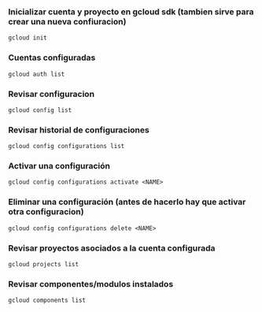 ### Inicializar cuenta y proyecto en gcloud sdk (tambien sirve para crear una nueva confiuracion)
~~~
gcloud init
~~~

### Cuentas configuradas
~~~
gcloud auth list
~~~

### Revisar configuracion
~~~
gcloud config list
~~~

### Revisar historial de configuraciones
~~~
gcloud config configurations list
~~~

### Activar una configuración
~~~
gcloud config configurations activate <NAME>
~~~

### Eliminar una configuración (antes de hacerlo hay que activar otra configuracion)
~~~
gcloud config configurations delete <NAME>
~~~

### Revisar proyectos asociados a la cuenta configurada
~~~
gcloud projects list
~~~

### Revisar componentes/modulos instalados
~~~
gcloud components list
~~~

